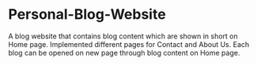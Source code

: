 # Personal-Blog-Website
A blog website that contains blog content which are shown in short on Home page.
Implemented different pages for Contact and About Us.
Each blog can be opened on new page through blog content on Home page.
